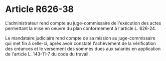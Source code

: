 # Article R626-38

L'administrateur rend compte au juge-commissaire de l'exécution des actes permettant la mise en oeuvre du plan conformément à l'article L. 626-24.

Le mandataire judiciaire rend compte de sa mission au juge-commissaire qui met fin à celle-ci, après avoir constaté l'achèvement de la vérification des créances et le versement des sommes dues aux salariés en application de l'article L. 143-11-7 du code du travail.
